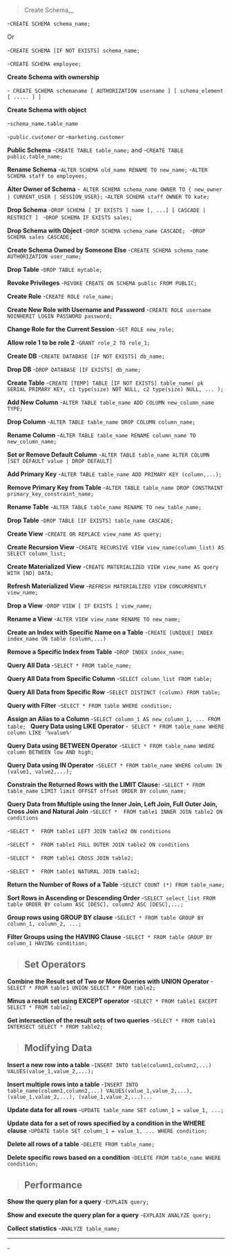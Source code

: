 >Create Schema__

-`CREATE SCHEMA schema_name;`

Or  

-`CREATE SCHEMA [IF NOT EXISTS] schema_name;`


-`CREATE SCHEMA employee;`

__Create Schema with ownership__

-` CREATE SCHEMA schemaname [ AUTHORIZATION username ] [ schema_element [ ..... ] ]`


__Create Schema with object__

-`schema_name.table_name`

-`public.customer`
or
-`marketing.customer`


__Public Schema__
-`CREATE TABLE table_name;`
and
-`CREATE TABLE public.table_name;`

__Rename Schema__
-`ALTER SCHEMA old_name RENAME TO new_name;`
-`ALTER SCHEMA staff to employees;`

__Alter Owner of Schema__
-` ALTER SCHEMA schema_name
OWNER TO { new_owner | CURRENT_USER | SESSION_USER};`
-`ALTER SCHEMA staff
OWNER TO kate;`

__Drop Schema__
-`DROP SCHEMA [ IF EXISTS ] name [, ...] [ CASCADE | RESTRICT ] `
-`DROP SCHEMA IF EXISTS sales;`

__Drop Schema with Object__
-`DROP SCHEMA schema_name CASCADE; `
-`DROP SCHEMA sales CASCADE;`

__Create Schema Owned by Someone Else__
-`CREATE SCHEMA schema_name AUTHORIZATION user_name; `

__Drop Table__
-`DROP TABLE mytable;`

__Revoke Privileges__
-`REVOKE CREATE ON SCHEMA public FROM PUBLIC;`

__Create Role__
-`CREATE ROLE role_name; `


__Create New Role with Username and Password__
-`CREATE ROLE username NOINHERIT LOGIN PASSWORD password;`

__Change Role for the Current Session__
-`SET ROLE new_role;`

__Allow role 1 to be role 2__
-`GRANT role_2 TO role_1;`

__Create DB__
-`CREATE DATABASE [IF NOT EXISTS] db_name; `

__Drop DB__
-`DROP DATABASE [IF EXISTS] db_name; `

__Create Table__
-`CREATE [TEMP] TABLE [IF NOT EXISTS] table_name(
pk SERIAL PRIMARY KEY,
c1 type(size) NOT NULL,
c2 type(size) NULL,
...
);`

__Add New Column__
-`ALTER TABLE table_name ADD COLUMN new_column_name TYPE; `

__Drop Column__
-`ALTER TABLE table_name DROP COLUMN column_name; `

__Rename Column__
-`ALTER TABLE table_name RENAME column_name TO new_column_name; `

__Set or Remove Default Column__
-`ALTER TABLE table_name ALTER COLUMN [SET DEFAULT value | DROP DEFAULT] `

__Add Primary Key__
-`ALTER TABLE table_name ADD PRIMARY KEY (column,...); `

__Remove Primary Key from Table__
-`ALTER TABLE table_name
DROP CONSTRAINT primary_key_constraint_name; `

__Rename Table__
-`ALTER TABLE table_name RENAME TO new_table_name; `

__Drop Table__
-` DROP TABLE [IF EXISTS] table_name CASCADE; `

__Create View__
-`CREATE OR REPLACE view_name AS
query; `

__Create Recursion View__
-`CREATE RECURSIVE VIEW view_name(column_list) AS
SELECT column_list; `

__Create Materialized View__
-`CREATE MATERIALIZED VIEW view_name
AS
query
WITH [NO] DATA; `

__Refresh Materialized View__
-`REFRESH MATERIALIZED VIEW CONCURRENTLY view_name;`

__Drop a View__
-`DROP VIEW [ IF EXISTS ] view_name; `

__Rename a View__
-`ALTER VIEW view_name RENAME TO new_name;`

__Create an Index with Specific Name on a Table__
-`CREATE [UNIQUE] INDEX index_name
ON table (column,...) `

__Remove a Specific Index from Table__
-`DROP INDEX index_name; `

__Query All Data__
-`SELECT * FROM table_name; `

__Query All Data from Specific Column__
-`SELECT column_list
FROM table; `

__Query All Data from Specific Row__
-`SELECT DISTINCT (column)
FROM table; `

__Query with Filter__
-`SELECT *
FROM table
WHERE condition; `

__Assign an Alias to a Column__
-`SELECT column_1 AS new_column_1, ...
FROM table;
`
__Query Data using LIKE Operator__
-` SELECT * FROM table_name
WHERE column LIKE '%value%'`

__Query Data using BETWEEN Operator__
-`SELECT * FROM table_name
WHERE column BETWEEN low AND high; `

__Query Data using IN Operator__
-`SELECT * FROM table_name
WHERE column IN (value1, value2,...); `

__Constrain the Returned Rows with the LIMIT Clause:__
-`SELECT * FROM table_name
LIMIT limit OFFSET offset
ORDER BY column_name; `

__Query Data from Multiple using the Inner Join, Left Join, Full Outer Join, Cross Join and Natural Join__
-`SELECT * 
FROM table1
INNER JOIN table2 ON conditions `

-`SELECT * 
FROM table1
LEFT JOIN table2 ON conditions `

-`SELECT * 
FROM table1
FULL OUTER JOIN table2 ON conditions `

-`SELECT * 
FROM table1
CROSS JOIN table2; `

-`SELECT * 
FROM table1
NATURAL JOIN table2; `

__Return the Number of Rows of a Table__
-`SELECT COUNT (*)
FROM table_name; `

__Sort Rows in Ascending or Descending Order__
-`SELECT select_list
FROM table
ORDER BY column ASC [DESC], column2 ASC [DESC],...; `

__Group rows using GROUP BY clause__
-`SELECT *
FROM table
GROUP BY column_1, column_2, ...; `

__Filter Groups using the HAVING Clause__
-`SELECT *
FROM table
GROUP BY column_1
HAVING condition; `


>## Set Operators
__Combine the Result set of Two or More Queries with UNION Operator__
-`SELECT * FROM table1
UNION
SELECT * FROM table2; `

__Minus a result set using EXCEPT operator__
-`SELECT * FROM table1
EXCEPT
SELECT * FROM table2; `

__Get intersection of the result sets of two queries__
-`SELECT * FROM table1
INTERSECT
SELECT * FROM table2; `


>## Modifying Data
__Insert a new row into a table__
-`INSERT INTO table(column1,column2,...)
VALUES(value_1,value_2,...); `

__Insert multiple rows into a table__
-`INSERT INTO table_name(column1,column2,...)
VALUES(value_1,value_2,...),
(value_1,value_2,...),
(value_1,value_2,...)...`

__Update data for all rows__
-`UPDATE table_name
SET column_1 = value_1,
...; `

__Update data for a set of rows specified by a condition in the WHERE clause__
-`UPDATE table
SET column_1 = value_1,
...
WHERE condition; `

__Delete all rows of a table__
-`DELETE FROM table_name; `

__Delete specific rows based on a condition__
-`DELETE FROM table_name
WHERE condition; `


>## Performance
__Show the query plan for a query__
-`EXPLAIN query; `

__Show and execute the query plan for a query__
-`EXPLAIN ANALYZE query; `

__Collect statistics__
-`ANALYZE table_name; `

__ __
-` `

